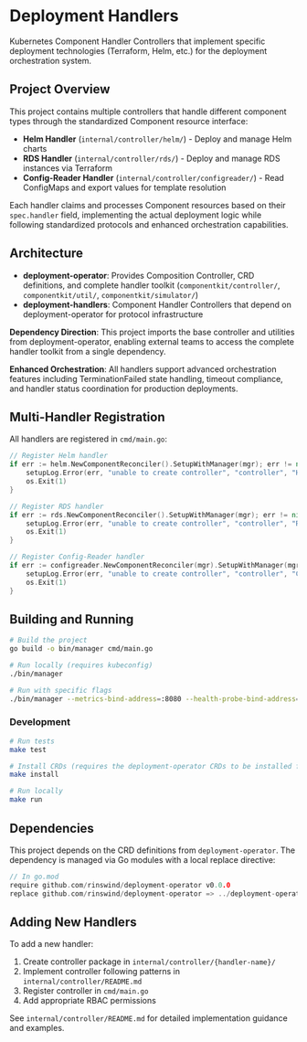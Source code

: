 # Deployment Handlers

Kubernetes Component Handler Controllers that implement specific deployment technologies (Terraform, Helm, etc.) for the deployment orchestration system.

## Project Overview

This project contains multiple controllers that handle different component types through the standardized Component resource interface:

- **Helm Handler** (`internal/controller/helm/`) - Deploy and manage Helm charts
- **RDS Handler** (`internal/controller/rds/`) - Deploy and manage RDS instances via Terraform
- **Config-Reader Handler** (`internal/controller/configreader/`) - Read ConfigMaps and export values for template resolution

Each handler claims and processes Component resources based on their `spec.handler` field, implementing the actual deployment logic while following standardized protocols and enhanced orchestration capabilities.

## Architecture

- **deployment-operator**: Provides Composition Controller, CRD definitions, and complete handler toolkit (`componentkit/controller/`, `componentkit/util/`, `componentkit/simulator/`)
- **deployment-handlers**: Component Handler Controllers that depend on deployment-operator for protocol infrastructure

**Dependency Direction**: This project imports the base controller and utilities from deployment-operator, enabling external teams to access the complete handler toolkit from a single dependency.

**Enhanced Orchestration**: All handlers support advanced orchestration features including TerminationFailed state handling, timeout compliance, and handler status coordination for production deployments.

## Multi-Handler Registration

All handlers are registered in `cmd/main.go`:

```go
// Register Helm handler
if err := helm.NewComponentReconciler().SetupWithManager(mgr); err != nil {
    setupLog.Error(err, "unable to create controller", "controller", "Helm")
    os.Exit(1)
}

// Register RDS handler  
if err := rds.NewComponentReconciler().SetupWithManager(mgr); err != nil {
    setupLog.Error(err, "unable to create controller", "controller", "RDS")
    os.Exit(1)
}

// Register Config-Reader handler
if err := configreader.NewComponentReconciler(mgr).SetupWithManager(mgr); err != nil {
    setupLog.Error(err, "unable to create controller", "controller", "ConfigReader")
    os.Exit(1)
}
```

## Building and Running

```bash
# Build the project
go build -o bin/manager cmd/main.go

# Run locally (requires kubeconfig)
./bin/manager

# Run with specific flags
./bin/manager --metrics-bind-address=:8080 --health-probe-bind-address=:8081
```

### Development

```bash
# Run tests
make test

# Install CRDs (requires the deployment-operator CRDs to be installed first)
make install

# Run locally
make run
```

## Dependencies

This project depends on the CRD definitions from `deployment-operator`. The dependency is managed via Go modules with a local replace directive:

```go
// In go.mod
require github.com/rinswind/deployment-operator v0.0.0
replace github.com/rinswind/deployment-operator => ../deployment-operator
```

## Adding New Handlers

To add a new handler:

1. Create controller package in `internal/controller/{handler-name}/`
2. Implement controller following patterns in `internal/controller/README.md`
3. Register controller in `cmd/main.go`
4. Add appropriate RBAC permissions

See `internal/controller/README.md` for detailed implementation guidance and examples.
